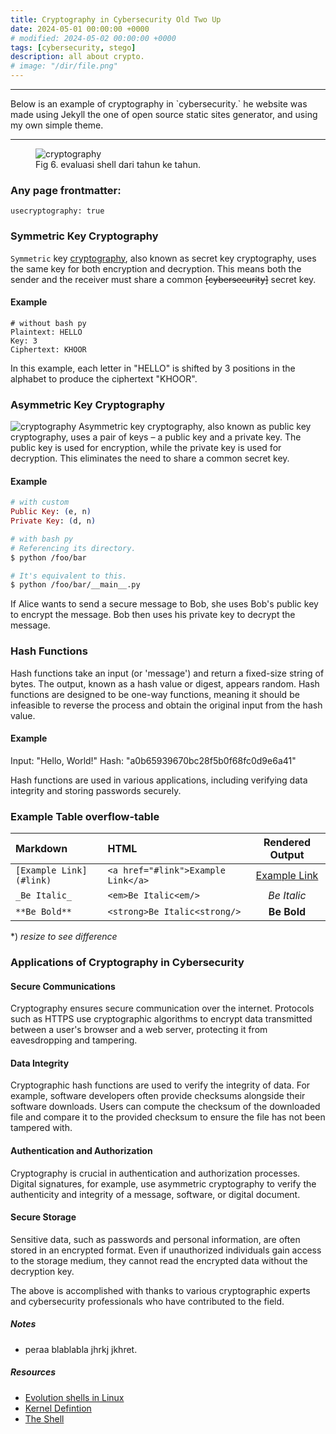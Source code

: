 ```yaml
---
title: Cryptography in Cybersecurity Old Two Up
date: 2024-05-01 00:00:00 +0000
# modified: 2024-05-02 00:00:00 +0000
tags: [cybersecurity, stego]
description: all about crypto.
# image: "/dir/file.png"
---
```

<hr>
Below is an example of cryptography in `cybersecurity.` he website was made using Jekyll the one of open source static sites generator, and using my own simple theme.
<hr>

<figure>
<img src="/cryptography/header.png" alt="cryptography">
<figcaption>Fig 6. evaluasi shell dari tahun ke tahun.</figcaption>
</figure>

### Any page frontmatter:

```
usecryptography: true
```

### Symmetric Key Cryptography
`Symmetric`  key <a href="http://en.wikipedia.org/wiki/List_of_terminal_emulators" target="_blank" rel="noopener">cryptography</a>, also known as secret key cryptography, uses the same key for both encryption and decryption. This means both the sender and the receiver must share a common ~~[cybersecurity]~~  secret key.

#### Example
```
# without bash py
Plaintext: HELLO
Key: 3
Ciphertext: KHOOR
```
In this example, each letter in "HELLO" is shifted by 3 positions in the alphabet to produce the ciphertext "KHOOR".

### Asymmetric Key Cryptography
<img src="/cryptography/terminal_nginx.gif" alt="cryptography">
Asymmetric key cryptography, also known as public key cryptography, uses a pair of keys – a public key and a private key. The public key is used for encryption, while the private key is used for decryption. This eliminates the need to share a common secret key.

#### Example
```ex
# with custom
Public Key: (e, n)
Private Key: (d, n)
```

```bash
# with bash py
# Referencing its directory.
$ python /foo/bar

# It's equivalent to this.
$ python /foo/bar/__main__.py
```

If Alice wants to send a secure message to Bob, she uses Bob's public key to encrypt the message. Bob then uses his private key to decrypt the message.

### Hash Functions
Hash functions take an input (or 'message') and return a fixed-size string of bytes. The output, known as a hash value or digest, appears random. Hash functions are designed to be one-way functions, meaning it should be infeasible to reverse the process and obtain the original input from the hash value.

#### Example
Input: "Hello, World!"
Hash: "a0b65939670bc28f5b0f68fc0d9e6a41"

Hash functions are used in various applications, including verifying data integrity and storing passwords securely.

### Example Table overflow-table

<div class="overflow-table" markdown="block">

| Markdown                | HTML                               |    Rendered Output    |
| :---------------------- | :--------------------------------- | :-------------------: |
| `[Example Link](#link)` | `<a href="#link">Example Link</a>` | [Example Link](#Link) |
| `_Be Italic_`           | `<em>Be Italic<em/>`               |      _Be Italic_      |
| `**Be Bold**`           | `<strong>Be Italic<strong/>`       |      **Be Bold**      |

</div>

\*) _resize to see difference_

### Applications of Cryptography in Cybersecurity
#### Secure Communications
Cryptography ensures secure communication over the internet. Protocols such as HTTPS use cryptographic algorithms to encrypt data transmitted between a user's browser and a web server, protecting it from eavesdropping and tampering.

#### Data Integrity
Cryptographic hash functions are used to verify the integrity of data. For example, software developers often provide checksums alongside their software downloads. Users can compute the checksum of the downloaded file and compare it to the provided checksum to ensure the file has not been tampered with.

#### Authentication and Authorization
Cryptography is crucial in authentication and authorization processes. Digital signatures, for example, use asymmetric cryptography to verify the authenticity and integrity of a message, software, or digital document.

#### Secure Storage
Sensitive data, such as passwords and personal information, are often stored in an encrypted format. Even if unauthorized individuals gain access to the storage medium, they cannot read the encrypted data without the decryption key.

The above is accomplished with thanks to various cryptographic experts and cybersecurity professionals who have contributed to the field.

##### Notes

- peraa blablabla jhrkj jkhret.

##### Resources

- [Evolution shells in Linux](http://developer.ibm.com/tutorials/l-linux-shells/)
- [Kernel Defintion](http://www.linfo.org/kernel.html)
- [The Shell](http://www.cis.rit.edu/class/simg211/unixintro/Shell.html)